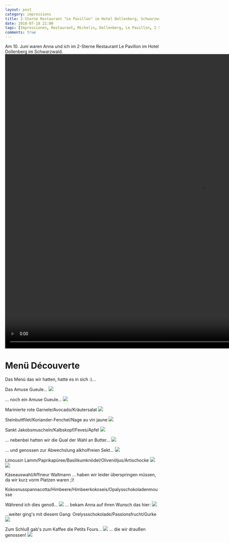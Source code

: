 ```yaml
---
layout: post
category: impressions
title: 2-Sterne Restaurant "Le Pavillon" im Hotel Dollenberg, Schwarzwald
date: 2018-07-18 21:00
tags: [Impressionen, Restaurant, Michelin, Dollenberg, Le Pavillon, 2 Sterne]
comments: true
---
```

Am 10. Juni waren Anna und ich im 2-Sterne Restaurant Le Pavillon im Hotel Dollenberg im Schwarzwald.
<video class="fit image" width="1280" height="960" controls>
  <source src="{{site.baseurl}}/images/2018-07-18-0-refreshing-show.mp4" type="video/mp4">
  Sorry, dein Browser ist so alt, dass du es nicht abspielen kannst :P!
</video>

# Menü Découverte
Das Menü das wir hatten, hatte es in sich :)...

Das Amuse Gueule...
<img class="image fit" src="{{site.baseurl}}/images/2018-07-18-1-amuse-geule.jpg">

... noch ein Amuse Gueule...
<img class="image fit" src="{{site.baseurl}}/images/2018-07-18-2-amuse-geule.jpg">

Marinierte rote Garnele/Avocado/Kräutersalat
<img class="image fit" src="{{site.baseurl}}/images/2018-07-18-3-marinierte-rote-garnele-avocado-kraeutersalat.jpg">

Steinbuttfilet/Koriander-Fenchel/Nage au vin jaune
<img class="image fit" src="{{site.baseurl}}/images/2018-07-18-4-steinbuttfilet-koriander-fenchel-nage-au-vin-jaune.jpg">

Sankt Jakobsmuscheln/Kalbskopf/Feves/Apfel
<img class="image fit" src="{{site.baseurl}}/images/2018-07-18-5-sankt-jakobsmuscheln-kalbskopf-feves-apfel.jpg">

... nebenbei hatten wir die Qual der Wahl an Butter...
<img class="image fit" src="{{site.baseurl}}/images/2018-07-18-6-4-verschiedene-buttersorten.jpg">

... und genossen zur Abwechslung alkholfreien Sekt...
<img class="image fit" src="{{site.baseurl}}/images/2018-07-18-7-alkoholfreien-sekt.jpg">

Limousin Lamm/Paprikapüree/Basilikumknödel/Olivenöljus/Artischocke
<img class="image fit" src="{{site.baseurl}}/images/2018-07-18-8-limousin-lamm-paprikapüree-basilikumknödel-olivenöljus-artischocke.jpg">
<img class="image fit" src="{{site.baseurl}}/images/2018-07-18-9-limousin-lamm-paprikapüree-basilikumknödel-olivenöljus-artischocke.jpg">

Käseauswahl/Affineur Waltmann ... haben wir leider überspringen müssen, da wir kurz vorm Platzen waren ;)!

Kokosnusspannacotta/Himbeere/Himbeerkokoseis/Opalysschokoladenmousse

Während ich dies genoß...
<img class="image fit" src="{{site.baseurl}}/images/2018-07-18-10-kokosnusspannacotta-himbeere-himbeerkokoseis-opalysschokoladenmousse.jpg">
... bekam Anna auf ihren Wunsch das hier:
<img class="image fit" src="{{site.baseurl}}/images/2018-07-18-11-annas-spezialwunsch.jpg">


...weiter ging's mit diesem Gang: Orelyssschokolade/Passionsfrucht/Gurke
<img class="image fit" src="{{site.baseurl}}/images/2018-07-18-12-Orelyssschokolade-passionsfrucht-gurke.jpg">

Zum Schluß gab's zum Kaffee die Petits Fours...
<img class="image fit" src="{{site.baseurl}}/images/2018-07-18-13-petits-fours.jpg">
... die wir draußen genossen!
<img class="image fit" src="{{site.baseurl}}/images/2018-07-18-14-petits-fours.jpg">
